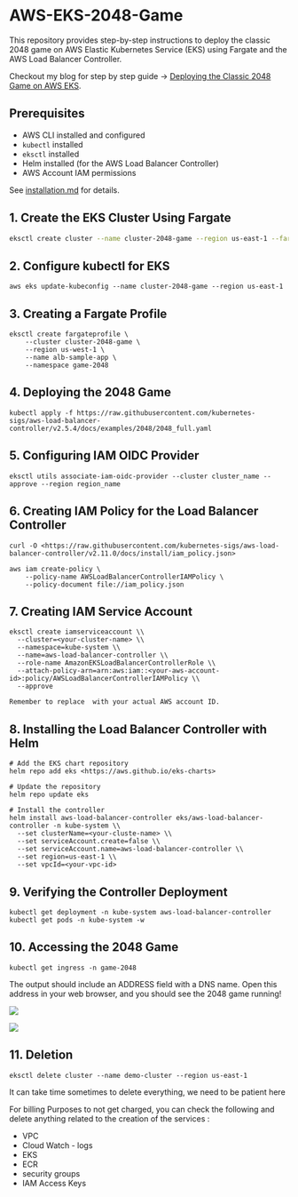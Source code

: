 # AWS-EKS-2048-Game

This repository provides step-by-step instructions to deploy the classic 2048 game on AWS Elastic Kubernetes Service (EKS) using Fargate and the AWS Load Balancer Controller.

Checkout my blog for step by step guide -> [Deploying the Classic 2048 Game on AWS EKS](https://deepakbehera.hashnode.dev/deploying-the-classic-2048-game-on-aws-elastic-kubernetes-service-eks).

## Prerequisites

- AWS CLI installed and configured
- `kubectl` installed
- `eksctl` installed
- Helm installed (for the AWS Load Balancer Controller)
- AWS Account IAM permissions

See [installation.md](installation.md) for details.

## 1. Create the EKS Cluster Using Fargate

```sh
eksctl create cluster --name cluster-2048-game --region us-east-1 --fargate

```
## 2.  Configure kubectl for EKS
```
aws eks update-kubeconfig --name cluster-2048-game --region us-east-1
```
## 3. Creating a Fargate Profile
```
eksctl create fargateprofile \
    --cluster cluster-2048-game \
    --region us-west-1 \
    --name alb-sample-app \
    --namespace game-2048
```
## 4. Deploying the 2048 Game
```
kubectl apply -f https://raw.githubusercontent.com/kubernetes-sigs/aws-load-balancer-controller/v2.5.4/docs/examples/2048/2048_full.yaml
```
## 5. Configuring IAM OIDC Provider
```
eksctl utils associate-iam-oidc-provider --cluster cluster_name --approve --region region_name
```
## 6. Creating IAM Policy for the Load Balancer Controller
```
curl -O <https://raw.githubusercontent.com/kubernetes-sigs/aws-load-balancer-controller/v2.11.0/docs/install/iam_policy.json>
```
```
aws iam create-policy \
    --policy-name AWSLoadBalancerControllerIAMPolicy \
    --policy-document file://iam_policy.json
```
## 7. Creating IAM Service Account
```
eksctl create iamserviceaccount \\
  --cluster=<your-cluster-name> \\
  --namespace=kube-system \\
  --name=aws-load-balancer-controller \\
  --role-name AmazonEKSLoadBalancerControllerRole \\
  --attach-policy-arn=arn:aws:iam::<your-aws-account-id>:policy/AWSLoadBalancerControllerIAMPolicy \\
  --approve

Remember to replace  with your actual AWS account ID.
```
## 8. Installing the Load Balancer Controller with Helm
```
# Add the EKS chart repository
helm repo add eks <https://aws.github.io/eks-charts>

# Update the repository
helm repo update eks
```
``` 
# Install the controller
helm install aws-load-balancer-controller eks/aws-load-balancer-controller -n kube-system \\
  --set clusterName=<your-cluste-name> \\
  --set serviceAccount.create=false \\
  --set serviceAccount.name=aws-load-balancer-controller \\
  --set region=us-east-1 \\
  --set vpcId=<your-vpc-id>
```
## 9. Verifying the Controller Deployment
```
kubectl get deployment -n kube-system aws-load-balancer-controller
kubectl get pods -n kube-system -w
```
## 10. Accessing the 2048 Game
```
kubectl get ingress -n game-2048
```
The output should include an ADDRESS field with a DNS name. Open this address in your web browser, and you should see the 2048 game running!

![](https://cdn.hashnode.com/res/hashnode/image/upload/v1752345512993/a666530b-06d9-44bb-b30f-c04cce3ef078.png?auto=compress,format&format=webp)

![](https://cdn.hashnode.com/res/hashnode/image/upload/v1752345626756/ba866c85-c9b2-49c5-8248-d45fc85c8b0e.png?auto=compress,format&format=webp)

## 11. Deletion
```
eksctl delete cluster --name demo-cluster --region us-east-1
```
It can take time sometimes to delete everything, we need to be patient here

For billing Purposes to not get charged, you can check the following and delete anything related to the creation of the services :
- VPC
- Cloud Watch - logs
- EKS
- ECR
- security groups
- IAM Access Keys